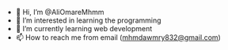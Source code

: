 - 👋 Hi, I’m @AliOmareMhmm
- 👀 I’m interested in learning the programming 
- 🌱 I’m currently learning web development 
- 📫 How to reach me from email (mhmdawmry832@gmail.com)

<!---
AliOmareMhmm/AliOmareMhmm is a ✨ special ✨ repository because its `README.md` (this file) appears on your GitHub profile.
You can click the Preview link to take a look at your changes.
--->
